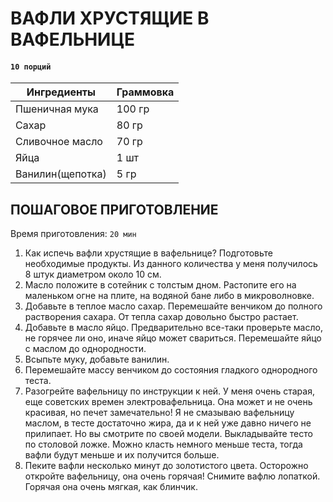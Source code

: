 # ВАФЛИ ХРУСТЯЩИЕ В ВАФЕЛЬНИЦЕ

#### `10 порций`

| Ингредиенты     | Граммовка |
|-----------------|-----------|
| Пшеничная мука  | 100 гр    |
| Сахар           | 80 гр     |
| Сливочное масло | 70 гр     |
| Яйца            | 1 шт      |
| Ванилин(щепотка)| 5 гр      |

## ПОШАГОВОЕ ПРИГОТОВЛЕНИЕ
Время приготовления: `20 мин`
 
1. Как испечь вафли хрустящие в вафельнице? Подготовьте необходимые продукты. Из данного количества у меня получилось 8 штук диаметром около 10 см.
2. Масло положите в сотейник с толстым дном. Растопите его на маленьком огне на плите, на водяной бане либо в микроволновке.
3. Добавьте в теплое масло сахар. Перемешайте венчиком до полного растворения сахара. От тепла сахар довольно быстро растает.
4. Добавьте в масло яйцо. Предварительно все-таки проверьте масло, не горячее ли оно, иначе яйцо может свариться. Перемешайте яйцо с маслом до однородности.
5. Всыпьте муку, добавьте ванилин.
6. Перемешайте массу венчиком до состояния гладкого однородного теста.
7. Разогрейте вафельницу по инструкции к ней. У меня очень старая, еще советских времен электровафельница. Она может и не очень красивая, но печет замечательно!
   Я не смазываю вафельницу маслом, в тесте достаточно жира, да и к ней уже давно ничего не прилипает. Но вы смотрите по своей модели. Выкладывайте тесто по столовой ложке.
   Можно класть немного меньше теста, тогда вафли будут меньше и их получится больше.
9. Пеките вафли несколько минут до золотистого цвета. Осторожно откройте вафельницу, она очень горячая! Снимите вафлю лопаткой. Горячая она очень мягкая, как блинчик.
